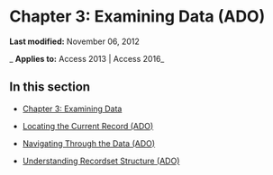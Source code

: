
# Chapter 3: Examining Data (ADO)

 **Last modified:** November 06, 2012

 _ **Applies to:** Access 2013 | Access 2016_

## In this section


- [Chapter 3: Examining Data](73c69134-3127-3344-d5c3-5ecb9e0e958b.md)
    
- [Locating the Current Record (ADO)](dd522afe-bd03-4a6a-8932-6e925489399f.md)
    
- [Navigating Through the Data (ADO)](632a88bc-4b96-4eea-b11a-17b3de01daac.md)
    
- [Understanding Recordset Structure (ADO)](a33049c2-090f-487c-8ad6-5413905d0972.md)
    
